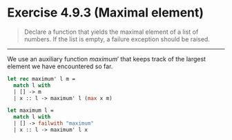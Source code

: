 # Exercise 4.9.3 (Maximal element)

> Declare a function that yields the maximal element of a list of numbers.
> If the list is empty, a failure exception should be raised.

---

We use an auxiliary function $\mathit{maximum}'$ that keeps track of the largest element we have encountered so far.
```ocaml
let rec maximum' l m =
  match l with
  | [] -> m
  | x :: l -> maximum' l (max x m)

let maximum l =
  match l with
  | [] -> failwith "maximum"
  | x :: l -> maximum' l x
```
